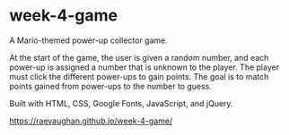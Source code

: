 # week-4-game

A Mario-themed power-up collector game. 

At the start of the game, the user is given a random number, and each power-up is assigned a number that is unknown to the player. The player must click the different power-ups to gain points. The goal is to match points gained from power-ups to the number to guess.

Built with HTML, CSS, Google Fonts, JavaScript, and jQuery.

https://raevaughan.github.io/week-4-game/
